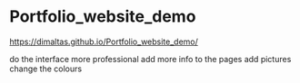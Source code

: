 # Portfolio_website_demo
https://dimaltas.github.io/Portfolio_website_demo/

do the interface more professional
add more info to the pages
add pictures
change the colours
